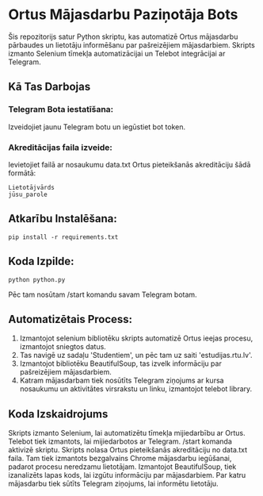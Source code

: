 # Ortus Mājasdarbu Paziņotāja Bots
Šis repozitorijs satur Python skriptu, kas automatizē Ortus mājasdarbu pārbaudes un lietotāju informēšanu par pašreizējiem mājasdarbiem. Skripts izmanto Selenium tīmekļa automatizācijai un Telebot integrācijai ar Telegram.
## Kā Tas Darbojas
### Telegram Bota iestatīšana:
Izveidojiet jaunu Telegram botu un iegūstiet bot token.
### Akreditācijas faila izveide:
Ievietojiet failā ar nosaukumu data.txt Ortus pieteikšanās akreditāciju šādā formātā:
```
Lietotājvārds
jūsu_parole
```
## Atkarību Instalēšana:
```
pip install -r requirements.txt
```
## Koda Izpilde:
```
python python.py
```
Pēc tam nosūtam /start komandu savam Telegram botam.
## Automatizētais Process:
1) Izmantojot selenium bibliotēku skripts automatizē Ortus ieejas procesu, izmantojot sniegtos datus.
2) Tas navigē uz sadaļu 'Studentiem', un pēc tam uz saiti 'estudijas.rtu.lv'.
3) Izmantojot bibliotēku BeautifulSoup, tas izvelk informāciju par pašreizējiem mājasdarbiem.
4) Katram mājasdarbam tiek nosūtīts Telegram ziņojums ar kursa nosaukumu un aktivitātes virsrakstu un linku, izmantojot telebot library.
## Koda Izskaidrojums
Skripts izmanto Selenium, lai automatizētu tīmekļa mijiedarbību ar Ortus.
Telebot tiek izmantots, lai mijiedarbotos ar Telegram.
/start komanda aktivizē skriptu.
Skripts nolasa Ortus pieteikšanās akreditāciju no data.txt faila.
Tam tiek izmantots bezgalvains Chrome mājasdarbu iegūšanai, padarot procesu neredzamu lietotājam.
Izmantojot BeautifulSoup, tiek izanalizēts lapas kods, lai izgūtu informāciju par mājasdarbiem.
Par katru mājasdarbu tiek sūtīts Telegram ziņojums, lai informētu lietotāju.
